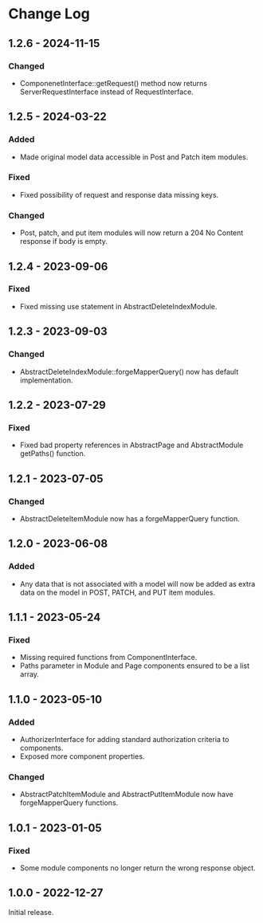 # Change Log

## 1.2.6 - 2024-11-15

### Changed

- ComponenetInterface::getRequest() method now returns ServerRequestInterface instead of RequestInterface.

## 1.2.5 - 2024-03-22

### Added

- Made original model data accessible in Post and Patch item modules.

### Fixed

- Fixed possibility of request and response data missing keys.

### Changed

- Post, patch, and put item modules will now return a 204 No Content response if body is empty.

## 1.2.4 - 2023-09-06

### Fixed

- Fixed missing use statement in AbstractDeleteIndexModule.

## 1.2.3 - 2023-09-03

### Changed

- AbstractDeleteIndexModule::forgeMapperQuery() now has default implementation.

## 1.2.2 - 2023-07-29

### Fixed

- Fixed bad property references in AbstractPage and AbstractModule getPaths() function.

## 1.2.1 - 2023-07-05

### Changed

- AbstractDeleteItemModule now has a forgeMapperQuery function.

## 1.2.0 - 2023-06-08

### Added

- Any data that is not associated with a model will now be added as extra data on the model in POST, PATCH, and PUT item modules.

## 1.1.1 - 2023-05-24

### Fixed

- Missing required functions from ComponentInterface.
- Paths parameter in Module and Page components ensured to be a list array.

## 1.1.0 - 2023-05-10

### Added

- AuthorizerInterface for adding standard authorization criteria to components.
- Exposed more component properties.

### Changed

- AbstractPatchItemModule and AbstractPutItemModule now have forgeMapperQuery functions.

## 1.0.1 - 2023-01-05

### Fixed

- Some module components no longer return the wrong response object.

## 1.0.0 - 2022-12-27

Initial release.
